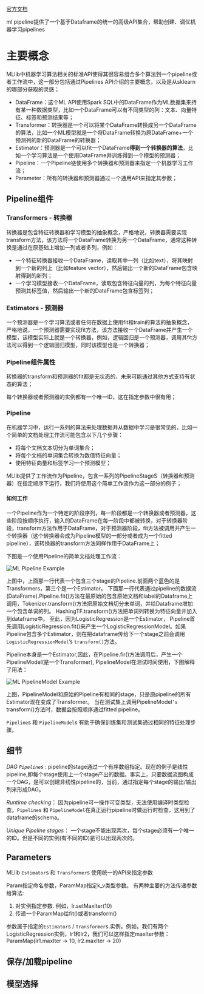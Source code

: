 [官方文档](https://spark.apache.org/docs/3.1.2/ml-pipeline.html)

ml pipeline提供了一个基于Dataframe的统一的高级API集合，帮助创建、调优机器学习pipelines

# 主要概念

MLlib中机器学习算法相关的标准API使得其很容易组合多个算法到一个pipeline或者工作流中，这一部分包括通过Pipelines API介绍的主要概念，以及是从sklearn的哪部分获取的灵感；

- DataFrame：这个ML API使用Spark SQL中的DataFrame作为ML数据集来持有某一种数据类型，比如一个DataFrame可以有不同类型的列：文本、向量特征、标签和预测结果等；
- Transformer：转换器是一个可以将某个DataFrame转换成另一个DataFrame的算法，比如一个ML模型就是一个将DataFrame转换为原DataFrame+一个预测列的新的DataFrame的转换器；
- Estimator：预测器是一个可以fit一个DataFrame**得到一个转换器的算法**，比如一个学习算法是一个使用DataFrame并训练得到一个模型的预测器；
- Pipeline：一个Pipeline链使用多个转换器和预测器来指定一个机器学习工作流；
- Parameter：所有的转换器和预测器通过一个通用API来指定其参数；

## Pipeline组件

### Transformers - 转换器

转换器是包含特征转换器和学习模型的抽象概念，严格地说，转换器需要实现transform方法，该方法将一个DataFrame转换为另一个DataFrame，通常这种转换是通过在原基础上增加一列或者多列，例如：

- 一个特征转换器接收一个DataFrame，读取其中一列（比如text），将其映射到一个新的列上（比如feature vector），然后输出一个新的DataFrame包含映射得到的新列；
- 一个学习模型接收一个DataFrame，读取包含特征向量的列，为每个特征向量预测其标签值，然后输出一个新的DataFrame包含标签列；

### Estimators - 预测器

一个预测器是一个学习算法或者任何在数据上使用fit和train的算法的抽象概念，严格地说，一个预测器需要实现fit方法，该方法接收一个DataFrame并产生一个模型，该模型实际上就是一个转换器，例如，逻辑回归是一个预测器，调用其fit方法可以得到一个逻辑回归模型，同时该模型也是一个转换器；

### Pipeline组件属性

转换器的transform和预测器的fit都是无状态的，未来可能通过其他方式支持有状态的算法；

每个转换器或者预测器的实例都有一个唯一ID，这在指定参数中很有用；

### Pipeline

在机器学习中，运行一系列的算法来处理数据并从数据中学习是很常见的，比如一个简单的文档处理工作流可能包含以下几个步骤：

- 将每个文档文本切分为单词集合；
- 将每个文档的单词集合转换为数值特征向量；
- 使用特征向量和标签学习一个预测模型；

MLlib提供了工作流作为Pipeline，包含一系列的PipelineStageS（转换器和预测器）在指定顺序下运行，我们将使用这个简单工作流作为这一部分的例子；

#### 如何工作

一个Pipeline作为一个特定的阶段序列，每一阶段都是一个转换器或者预测器，这些阶段按顺序执行，输入的DataFrame在每一阶段中都被转换，对于转换器阶段，transform方法作用于DataFrame，对于预测器阶段，fit方法被调用并产生一个转换器（这个转换器会成为Pipeline模型的一部分或者成为一个fitted pipeline），该转换器的transform方法同样作用于DataFrame上；

下图是一个使用Pipeline的简单文档处理工作流：

![ML Pipeline Example](https://gitee.com/luckywind/PigGo/raw/master/image/ml-Pipeline.png)

上图中，上面那一行代表一个包含三个stage的Pipeline.前面两个蓝色的是Transformers，第三个是一个Estimator。  下面那一行代表通过pipeline的数据流(DataFrame).Pipeline.fit()方法在最原始的包含原始文档和label的Dataframe上调用，Tokenizer.transform()方法把原始文档切分未单词，并给Dataframe增加一个包含单词的列。 HashingTF.transform()方法把单词列转换为特征向量并加入到dataframe中。 至此，因为LogisticRegression是一个Estimator， Pipeline首先调用LogisticRegression.fit()来产生一个LogisticRegressionModel。如果Pipeline包含多个Estimator，则在把dataframe传给下一个stage之前会调用 `LogisticRegressionModel`’s `transform()`方法。

Pipeline本身是一个Estimator,因此，在Pipeline.fir()方法调用后，产生一个PipelineModel(是一个Transformer), PipelineModel在测试时间使用，下图解释了用法：

![ML PipelineModel Example](https://gitee.com/luckywind/PigGo/raw/master/image/ml-PipelineModel.png)

上图，PipelineModel和原始的Pipeline有相同的stage，只是原pipeline的所有Estimator现在变成了Transformer。 当在测试集上调用PipelineModel`’s `transform()方法时，数据会按照顺序通过fitted pipeline。

`Pipeline`s 和 `PipelineModel`s 有助于确保训练集和测试集通过相同的特征处理步骤。

## 细节

*DAG `Pipeline`s* : pipeline的stage通过一个有序数组指定。现在的例子是线性pipeline,即每个stage使用上一个stage产出的数据。事实上，只要数据流图构成一个DAG，是可以创建非线性pipeline的，当前，通过指定每个stage的输出/输出列来形成DAG。

*Runtime checking*： 因为pipeline可一操作可变类型，无法使用编译时类型检查。`Pipeline`s 和 `PipelineModel`在真正运行pipeline时做运行时检查，这用到了dataframe的schema。

*Unique Pipeline stages*： 一个stage不能出现两次，每个stage必须有一个唯一的ID。但是不同的实例(有不同的ID)是可以出现两次的。

## Parameters

MLlib `Estimator`s 和 `Transformer`s 使用统一的API来指定参数

Param指定命名参数，ParamMap指定k_v类型参数。 有两种主要的方法传递参数给算法:

1. 对实例指定参数. 例如，lr.setMaxIter(10)
2. 传递一个ParamMap给fit()或者transform()

参数属于指定的`Estimator`s / `Transformer`s.实例，例如，我们有两个LogisticRegression实例，lr1和lr2，我们可以这样指定maxIter参数：ParamMap(lr1.maxIter -> 10, lr2.maxIter -> 20)

## 保存/加载pipeline

## 模型选择

